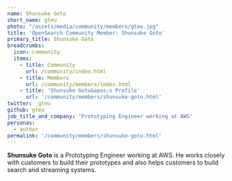 ```yaml
---
name: Shunsuke Goto
short_name: gteu
photo: "/assets/media/community/members/gteu.jpg"
title: 'OpenSearch Community Member: Shunsuke Goto'
primary_title: Shunsuke Goto
breadcrumbs:
  icon: community
  items:
    - title: Community
      url: /community/index.html
    - title: Members
      url: /community/members/index.html
    - title: 'Shunsuke Goto&apos;s Profile'
      url: '/community/members/shunsuke-goto.html'
twitter: _gteu
github: gteu
job_title_and_company: 'Prototyping Engineer working at AWS'
personas:
  - author
permalink: '/community/members/shunsuke-goto.html'
---
```


**Shunsuke Goto** is a Prototyping Engineer working at AWS. He works closely with customers to build their prototypes and also helps customers to build search and streaming systems.
